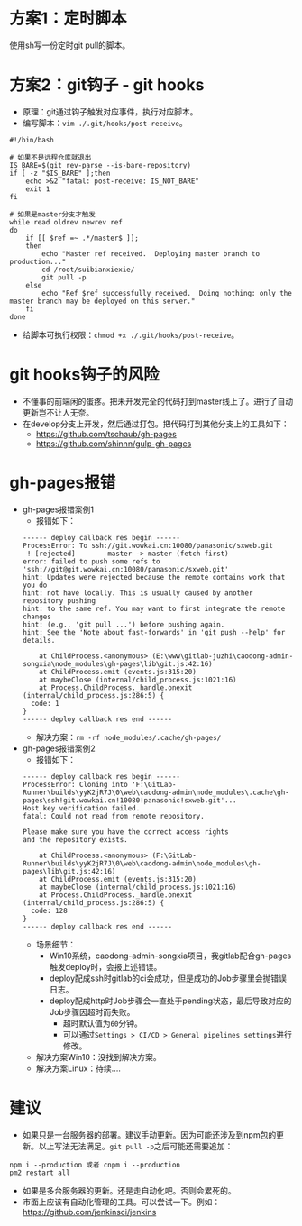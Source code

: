 # 方案1：定时脚本
使用sh写一份定时git pull的脚本。

# 方案2：git钩子 - git hooks
* 原理：git通过钩子触发对应事件，执行对应脚本。
* 编写脚本：```vim ./.git/hooks/post-receive```。
```
#!/bin/bash

# 如果不是远程仓库就退出
IS_BARE=$(git rev-parse --is-bare-repository)
if [ -z "$IS_BARE" ];then
    echo >&2 "fatal: post-receive: IS_NOT_BARE"
    exit 1
fi

# 如果是master分支才触发
while read oldrev newrev ref
do
    if [[ $ref =~ .*/master$ ]];
    then
        echo "Master ref received.  Deploying master branch to production..."
        cd /root/suibianxiexie/
        git pull -p
    else
        echo "Ref $ref successfully received.  Doing nothing: only the master branch may be deployed on this server."
    fi
done
```
* 给脚本可执行权限：```chmod +x ./.git/hooks/post-receive```。

# git hooks钩子的风险
* 不懂事的前端闲的蛋疼。把未开发完全的代码打到master线上了。进行了自动更新岂不让人无奈。
* 在develop分支上开发，然后通过打包。把代码打到其他分支上的工具如下：
    - https://github.com/tschaub/gh-pages
    - https://github.com/shinnn/gulp-gh-pages

# gh-pages报错
* gh-pages报错案例1
    - 报错如下：
    ```
    ------ deploy callback res begin ------
    ProcessError: To ssh://git.wowkai.cn:10080/panasonic/sxweb.git
     ! [rejected]        master -> master (fetch first)
    error: failed to push some refs to 'ssh://git@git.wowkai.cn:10080/panasonic/sxweb.git'
    hint: Updates were rejected because the remote contains work that you do
    hint: not have locally. This is usually caused by another repository pushing
    hint: to the same ref. You may want to first integrate the remote changes
    hint: (e.g., 'git pull ...') before pushing again.
    hint: See the 'Note about fast-forwards' in 'git push --help' for details.

        at ChildProcess.<anonymous> (E:\www\gitlab-juzhi\caodong-admin-songxia\node_modules\gh-pages\lib\git.js:42:16)
        at ChildProcess.emit (events.js:315:20)
        at maybeClose (internal/child_process.js:1021:16)
        at Process.ChildProcess._handle.onexit (internal/child_process.js:286:5) {
      code: 1
    }
    ------ deploy callback res end ------
    ```
    - 解决方案：`rm -rf node_modules/.cache/gh-pages/`
* gh-pages报错案例2
    - 报错如下：
    ```
    ------ deploy callback res begin ------
    ProcessError: Cloning into 'F:\GitLab-Runner\builds\yyK2jR7J\0\web\caodong-admin\node_modules\.cache\gh-pages\ssh!git.wowkai.cn!10080!panasonic!sxweb.git'...
    Host key verification failed.
    fatal: Could not read from remote repository.

    Please make sure you have the correct access rights
    and the repository exists.

        at ChildProcess.<anonymous> (F:\GitLab-Runner\builds\yyK2jR7J\0\web\caodong-admin\node_modules\gh-pages\lib\git.js:42:16)
        at ChildProcess.emit (events.js:315:20)
        at maybeClose (internal/child_process.js:1021:16)
        at Process.ChildProcess._handle.onexit (internal/child_process.js:286:5) {
      code: 128
    }
    ------ deploy callback res end ------
    ```
    - 场景细节：
      - Win10系统，caodong-admin-songxia项目，我gitlab配合gh-pages触发deploy时，会报上述错误。
      - deploy配成ssh时gitlab的ci会成功，但是成功的Job步骤里会抛错误日志。
      - deploy配成http时Job步骤会一直处于pending状态，最后导致对应的Job步骤因超时而失败。
        - 超时默认值为`60`分钟。
        - 可以通过`Settings > CI/CD > General pipelines settings`进行修改。
    - 解决方案Win10：没找到解决方案。
    - 解决方案Linux：待续....

# 建议
* 如果只是一台服务器的部署。建议手动更新。因为可能还涉及到npm包的更新。以上写法无法满足。```git pull -p```之后可能还需要追加：
```
npm i --production 或者 cnpm i --production
pm2 restart all
```
* 如果是多台服务器的更新。还是走自动化吧。否则会累死的。
* 市面上应该有自动化管理的工具。可以尝试一下。例如：https://github.com/jenkinsci/jenkins
